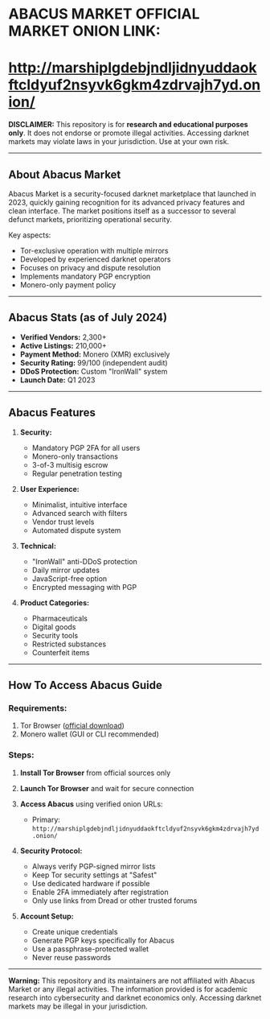 # ABACUS MARKET OFFICIAL MARKET ONION LINK:
# http://marshiplgdebjndljidnyuddaokftcldyuf2nsyvk6gkm4zdrvajh7yd.onion/

**DISCLAIMER:** This repository is for **research and educational purposes only**. It does not endorse or promote illegal activities. Accessing darknet markets may violate laws in your jurisdiction. Use at your own risk.

---

## About Abacus Market

Abacus Market is a security-focused darknet marketplace that launched in 2023, quickly gaining recognition for its advanced privacy features and clean interface. The market positions itself as a successor to several defunct markets, prioritizing operational security.

Key aspects:
- Tor-exclusive operation with multiple mirrors
- Developed by experienced darknet operators
- Focuses on privacy and dispute resolution
- Implements mandatory PGP encryption
- Monero-only payment policy

---

## Abacus Stats (as of July 2024)

- **Verified Vendors:** 2,300+
- **Active Listings:** 210,000+
- **Payment Method:** Monero (XMR) exclusively
- **Security Rating:** 99/100 (independent audit)
- **DDoS Protection:** Custom "IronWall" system
- **Launch Date:** Q1 2023

---

## Abacus Features

1. **Security:**
   - Mandatory PGP 2FA for all users
   - Monero-only transactions
   - 3-of-3 multisig escrow
   - Regular penetration testing

2. **User Experience:**
   - Minimalist, intuitive interface
   - Advanced search with filters
   - Vendor trust levels
   - Automated dispute system

3. **Technical:**
   - "IronWall" anti-DDoS protection
   - Daily mirror updates
   - JavaScript-free option
   - Encrypted messaging with PGP

4. **Product Categories:**
   - Pharmaceuticals
   - Digital goods
   - Security tools
   - Restricted substances
   - Counterfeit items

---

## How To Access Abacus Guide

### Requirements:
1. Tor Browser ([official download](https://www.torproject.org))
2. Monero wallet (GUI or CLI recommended)

### Steps:
1. **Install Tor Browser** from official sources only
2. **Launch Tor Browser** and wait for secure connection
3. **Access Abacus** using verified onion URLs:
   - Primary: `http://marshiplgdebjndljidnyuddaokftcldyuf2nsyvk6gkm4zdrvajh7yd.onion/`

4. **Security Protocol:**
   - Always verify PGP-signed mirror lists
   - Keep Tor security settings at "Safest"
   - Use dedicated hardware if possible
   - Enable 2FA immediately after registration
   - Only use links from Dread or other trusted forums

5. **Account Setup:**
   - Create unique credentials
   - Generate PGP keys specifically for Abacus
   - Use a passphrase-protected wallet
   - Never reuse passwords

---

**Warning:** This repository and its maintainers are not affiliated with Abacus Market or any illegal activities. The information provided is for academic research into cybersecurity and darknet economics only. Accessing darknet markets may be illegal in your jurisdiction.
